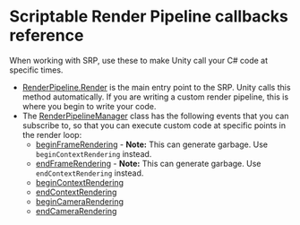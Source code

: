 # Scriptable Render Pipeline callbacks reference

When working with SRP, use these to make Unity call your C# code at specific times.

* [RenderPipeline.Render](xref:UnityEngine.Rendering.RenderPipeline.Render(UnityEngine.Rendering.ScriptableRenderContext,UnityEngine.Camera[])) is the main entry point to the SRP. Unity calls this method automatically. If you are writing a custom render pipeline, this is where you begin to write your code.
* The [RenderPipelineManager](xref:UnityEngine.Rendering.RenderPipelineManager) class has the following events that you can subscribe to, so that you can execute custom code at specific points in the render loop:
    * [beginFrameRendering](xref:UnityEngine.Rendering.RenderPipeline.BeginFrameRendering(UnityEngine.Rendering.ScriptableRenderContext,UnityEngine.Camera[])) - **Note:** This can generate garbage. Use `beginContextRendering` instead.
    * [endFrameRendering](xref:UnityEngine.Rendering.RenderPipeline.EndFrameRendering(UnityEngine.Rendering.ScriptableRenderContext,UnityEngine.Camera[])) - **Note:** This can generate garbage. Use `endContextRendering` instead.
    * [beginContextRendering](https://docs.unity3d.com/6000.0/Documentation/ScriptReference/Rendering.RenderPipelineManager-beginContextRendering.html)
    * [endContextRendering](https://docs.unity3d.com/6000.0/Documentation/ScriptReference/Rendering.RenderPipelineManager-endContextRendering.html)
    * [beginCameraRendering](https://docs.unity3d.com/6000.0/Documentation/ScriptReference/Rendering.RenderPipelineManager-beginCameraRendering.html)
    * [endCameraRendering](https://docs.unity3d.com/6000.0/Documentation/ScriptReference/Rendering.RenderPipelineManager-endCameraRendering.html)